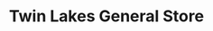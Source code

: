 ---
title: "Twin Lakes General Store"
url: /mammoth-lakes-area/twin-lakes-general-store/
shop: Allgemein
---